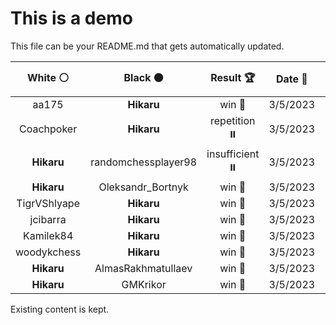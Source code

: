 # This is a demo

This file can be your README.md that gets automatically updated.

<!--START_SECTION:chessStats-->
<!-- Automatically generated with https://github.com/Balastrong/chess-stats-action -->

| White ⚪ | Black ⚫ | Result 🏆 | Date 📅 | Position 🗺️ |
|:---:|:---:|:---:|:---:|:---:|
| aa175 | **Hikaru** | win 🥇 | 3/5/2023 | <a href="http://www.ee.unb.ca/cgi-bin/tervo/fen.pl?select=4B3/1R3pk1/3np3/K2pr1P1/8/4N3/8/8 w - -">Link</a> |
| Coachpoker | **Hikaru** | repetition ⏸️ | 3/5/2023 | <a href="http://www.ee.unb.ca/cgi-bin/tervo/fen.pl?select=8/3q3k/6p1/8/5Q1P/6KP/8/8 w - -">Link</a> |
| **Hikaru** | randomchessplayer98 | insufficient ⏸️ | 3/5/2023 | <a href="http://www.ee.unb.ca/cgi-bin/tervo/fen.pl?select=8/8/8/8/1k5K/8/8/8 b - -">Link</a> |
| **Hikaru** | Oleksandr_Bortnyk | win 🥇 | 3/5/2023 | <a href="http://www.ee.unb.ca/cgi-bin/tervo/fen.pl?select=8/8/8/p4PPN/7P/1P1Kp3/1k6/4b3 b - -">Link</a> |
| TigrVShlyape | **Hikaru** | win 🥇 | 3/5/2023 | <a href="http://www.ee.unb.ca/cgi-bin/tervo/fen.pl?select=8/p7/2pK2k1/Rn6/1P6/8/P6P/8 w - -">Link</a> |
| jcibarra | **Hikaru** | win 🥇 | 3/5/2023 | <a href="http://www.ee.unb.ca/cgi-bin/tervo/fen.pl?select=k1r5/5NQ1/bq3Pp1/p2p3p/7P/2P1RP2/P5P1/1K6 w - -">Link</a> |
| Kamilek84 | **Hikaru** | win 🥇 | 3/5/2023 | <a href="http://www.ee.unb.ca/cgi-bin/tervo/fen.pl?select=6k1/5p1p/pb2p3/5p1K/8/8/8/8 w - -">Link</a> |
| woodykchess | **Hikaru** | win 🥇 | 3/5/2023 | <a href="http://www.ee.unb.ca/cgi-bin/tervo/fen.pl?select=kn6/1r6/p5p1/P2QN2p/3P3P/5P2/3q2P1/1K6 w - -">Link</a> |
| **Hikaru** | AlmasRakhmatullaev | win 🥇 | 3/5/2023 | <a href="http://www.ee.unb.ca/cgi-bin/tervo/fen.pl?select=3r4/4qpk1/pn1Np2p/P2nP1pP/8/1P4P1/4QP2/2RR2K1 b - -">Link</a> |
| **Hikaru** | GMKrikor | win 🥇 | 3/5/2023 | <a href="http://www.ee.unb.ca/cgi-bin/tervo/fen.pl?select=8/4bk2/r5p1/8/8/8/5RK1/8 b - -">Link</a> |

<!--END_SECTION:chessStats-->

Existing content is kept.
